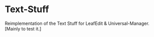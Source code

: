 # Text-Stuff
Reimplementation of the Text Stuff for LeafEdit &amp; Universal-Manager. [Mainly to test it.]
